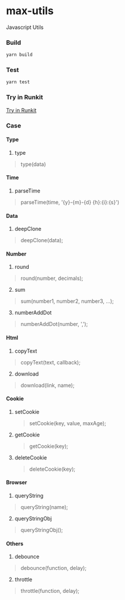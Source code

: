# max-utils
Javascript Utils

### Build

``` javascript
yarn build
```

### Test

``` javascript
yarn test
```

### Try in Runkit

[Try in Runkit](https://runkit.com/jimmiemax/max-utils-try)

### Case

#### Type

1. type

>type(data)

#### Time

1. parseTime

>parseTime(time, '{y}-{m}-{d} {h}:{i}:{s}')

#### Data

1. deepClone

>deepClone(data);

#### Number

1. round

>round(number, decimals);

2. sum

>sum(number1, number2, number3, ...);

3. numberAddDot

>numberAddDot(number, ',');

#### Html

1. copyText

>copyText(text, callback);

2. download

>download(link, name);

#### Cookie

1. setCookie
    >setCookie(key, value, maxAge);
2. getCookie
    >getCookie(key);
3. deleteCookie
    >deleteCookie(key);

#### Browser

1. queryString

>queryString(name);

2. queryStringObj

>queryStringObj();

#### Others

1. debounce

>debounce(function, delay);

2. throttle

>throttle(function, delay);
